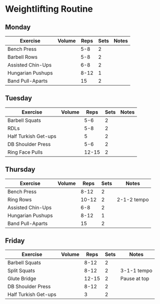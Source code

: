 # Weightlifting Routine

## Monday

| Exercise                  | Volume    | Reps  | Sets | Notes                      |
|---------------------------|-----------|-------|------|----------------------------|
| Bench Press               |           | 5-8   | 2    |                            |
| Barbell Rows              |           | 5-8   | 2    |                            |
| Assisted Chin-Ups         |           | 6-8   | 2    |                            |
| Hungarian Pushups         |           | 8-12  | 1    |                            |
| Band Pull-Aparts          |           | 15    | 2    |                            |

## Tuesday
| Exercise                  | Volume    | Reps  | Sets | Notes                      |
|---------------------------|-----------|-------|------|----------------------------|
| Barbell Squats            |           | 5-6   | 2    |                            |
| RDLs                      |           | 5-8   | 2    |                            |
| Half Turkish Get-ups      |           | 5     | 2    |                            |
| DB Shoulder Press         |           | 5-6   | 2    |                            |
| Ring Face Pulls           |           | 12-15 | 2    |                            |

## Thursday

| Exercise                  | Volume    | Reps  | Sets | Notes                      |
|---------------------------|-----------|-------|------|----------------------------|
| Bench Press               |           | 8-12  | 2    |                            |
| Ring Rows                 |           | 10-12 | 2    | 2-1-2 tempo                |
| Assisted Chin-Ups         |           | 6-8   | 2    |                            |
| Hungarian Pushups         |           | 8-12  | 1    |                            |
| Band Pull-Aparts          |           | 15    | 2    |                            |

## Friday

| Exercise                  | Volume    | Reps  | Sets | Notes                      |
|---------------------------|-----------|-------|------|----------------------------|
| Barbell Squats            |           | 8-12  | 2    |                            |
| Split Squats              |           | 8-12  | 2    | 3-1-1 tempo                |
| Glute Bridge              |           | 12-15 | 2    | Pause at top               |
| DB Shoulder Press         |           | 8-12  | 2    |                            |
| Half Turkish Get-ups      |           | 3     | 2    |                            |
